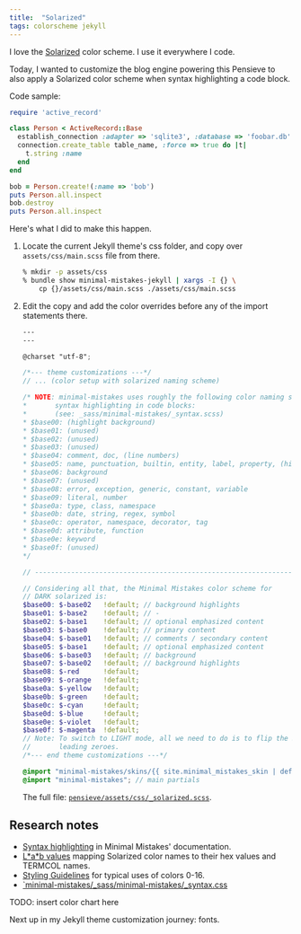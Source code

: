 ```yaml
---
title:  "Solarized"
tags: colorscheme jekyll
---
```


I love the [Solarized](https://ethanschoonover.com/solarized/) color scheme. I
use it everywhere I code.

Today, I wanted to customize the blog engine powering this Pensieve to also
apply a Solarized color scheme when syntax highlighting a code block.

Code sample:

```ruby
require 'active_record'

class Person < ActiveRecord::Base
  establish_connection :adapter => 'sqlite3', :database => 'foobar.db'
  connection.create_table table_name, :force => true do |t|
    t.string :name
  end
end

bob = Person.create!(:name => 'bob')
puts Person.all.inspect
bob.destroy
puts Person.all.inspect
```

Here's what I did to make this happen.

1.  Locate the current Jekyll theme's css folder, and copy over
    `assets/css/main.scss` file from there.

    ```sh
    % mkdir -p assets/css
    % bundle show minimal-mistakes-jekyll | xargs -I {} \
        cp {}/assets/css/main.scss ./assets/css/main.scss
    ```

1.  Edit the copy and add the color overrides before any of the import
    statements there.

    ```scss
    ---
    ---

    @charset "utf-8";

    /*--- theme customizations ---*/
    // ... (color setup with solarized naming scheme)

    /* NOTE: minimal-mistakes uses roughly the following color naming scheme for
    *       syntax highlighting in code blocks:
    *       (see: _sass/minimal-mistakes/_syntax.scss)
    * $base00: (highlight background)
    * $base01: (unused)
    * $base02: (unused)
    * $base03: (unused)
    * $base04: comment, doc, (line numbers)
    * $base05: name, punctuation, builtin, entity, label, property, (highlight)
    * $base06: background
    * $base07: (unused)
    * $base08: error, exception, generic, constant, variable
    * $base09: literal, number
    * $base0a: type, class, namespace
    * $base0b: date, string, regex, symbol
    * $base0c: operator, namespace, decorator, tag
    * $base0d: attribute, function
    * $base0e: keyword
    * $base0f: (unused)
    */

    // ----------------------------------------------------------------------------

    // Considering all that, the Minimal Mistakes color scheme for
    // DARK solarized is:
    $base00: $-base02   !default; // background highlights
    $base01: $-base2    !default; // -
    $base02: $-base1    !default; // optional emphasized content
    $base03: $-base0    !default; // primary content
    $base04: $-base01   !default; // comments / secondary content
    $base05: $-base1    !default; // optional emphasized content
    $base06: $-base03   !default; // background
    $base07: $-base02   !default; // background highlights
    $base08: $-red      !default;
    $base09: $-orange   !default;
    $base0a: $-yellow   !default;
    $base0b: $-green    !default;
    $base0c: $-cyan     !default;
    $base0d: $-blue     !default;
    $base0e: $-violet   !default;
    $base0f: $-magenta  !default;
    // Note: To switch to LIGHT mode, all we need to do is to flip the $-baseXX
    //       leading zeroes.
    /*--- end theme customizations ---*/

    @import "minimal-mistakes/skins/{{ site.minimal_mistakes_skin | default: 'default' }}"; // skin
    @import "minimal-mistakes"; // main partials
    ```

    The full file:
    [`pensieve/assets/css/_solarized.scss`](https://github.com/santoso-wijaya/pensieve/assets/css/_solarized.scss).

## Research notes

*   [Syntax highlighting](https://mmistakes.github.io/minimal-mistakes/docs/stylesheets/#syntax-highlighting)
in Minimal Mistakes' documentation.
*   [L\*a\*b values](https://github.com/altercation/solarized/tree/master/vim-colors-solarized#the-values)
    mapping Solarized color names to their hex values and TERMCOL names.
*   [Styling Guidelines](https://github.com/chriskempson/base16/blob/main/styling.md#styling-guidelines)
    for typical uses of colors 0-16.
*   [`minimal-mistakes/_sass/minimal-mistakes/_syntax.css](https://github.com/mmistakes/minimal-mistakes/blob/8a67ce8e41ec850f2d7c373aa47739b2abfee6f1/_sass/minimal-mistakes/_syntax.scss)

TODO: insert color chart here

Next up in my Jekyll theme customization journey: fonts.
